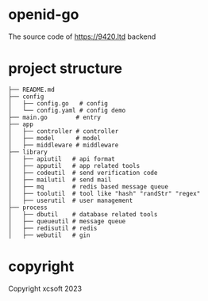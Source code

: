 # openid-go

The source code of https://9420.ltd backend

# project structure

```
├── README.md
├── config
│   ├── config.go   # config
│   └── config.yaml # config demo
├── main.go        # entry
├── app
│   ├── controller # controller
│   ├── model      # model
│   ├── middleware # middleware
├── library
│   ├── apiutil   # api format
│   ├── apputil   # app related tools 
│   ├── codeutil  # send verification code
│   ├── mailutil  # send mail
│   ├── mq        # redis based message queue
│   ├── toolutil  # tool like "hash" "randStr" "regex"
│   ├── userutil  # user management
├── process
│   ├── dbutil    # database related tools
│   ├── queueutil # message queue
│   ├── redisutil # redis 
│   ├── webutil   # gin
```

# copyright

Copyright xcsoft 2023